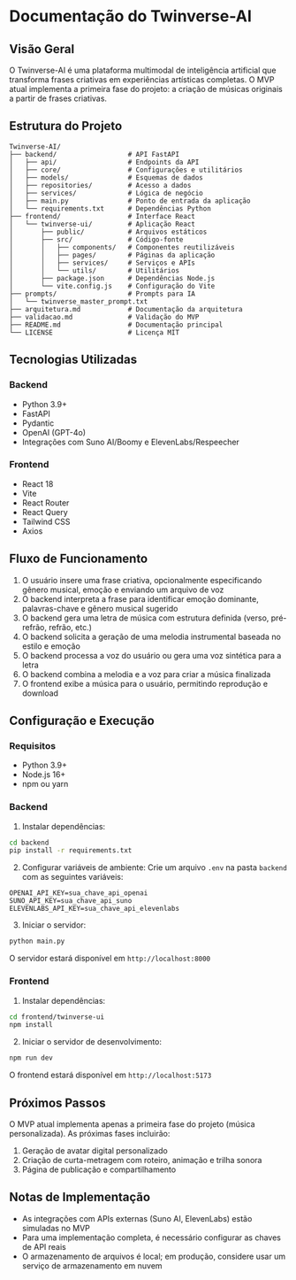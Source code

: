 # Documentação do Twinverse-AI

## Visão Geral

O Twinverse-AI é uma plataforma multimodal de inteligência artificial que transforma frases criativas em experiências artísticas completas. O MVP atual implementa a primeira fase do projeto: a criação de músicas originais a partir de frases criativas.

## Estrutura do Projeto

```
Twinverse-AI/
├── backend/                  # API FastAPI
│   ├── api/                  # Endpoints da API
│   ├── core/                 # Configurações e utilitários
│   ├── models/               # Esquemas de dados
│   ├── repositories/         # Acesso a dados
│   ├── services/             # Lógica de negócio
│   ├── main.py               # Ponto de entrada da aplicação
│   └── requirements.txt      # Dependências Python
├── frontend/                 # Interface React
│   └── twinverse-ui/         # Aplicação React
│       ├── public/           # Arquivos estáticos
│       ├── src/              # Código-fonte
│       │   ├── components/   # Componentes reutilizáveis
│       │   ├── pages/        # Páginas da aplicação
│       │   ├── services/     # Serviços e APIs
│       │   └── utils/        # Utilitários
│       ├── package.json      # Dependências Node.js
│       └── vite.config.js    # Configuração do Vite
├── prompts/                  # Prompts para IA
│   └── twinverse_master_prompt.txt
├── arquitetura.md            # Documentação da arquitetura
├── validacao.md              # Validação do MVP
├── README.md                 # Documentação principal
└── LICENSE                   # Licença MIT
```

## Tecnologias Utilizadas

### Backend
- Python 3.9+
- FastAPI
- Pydantic
- OpenAI (GPT-4o)
- Integrações com Suno AI/Boomy e ElevenLabs/Respeecher

### Frontend
- React 18
- Vite
- React Router
- React Query
- Tailwind CSS
- Axios

## Fluxo de Funcionamento

1. O usuário insere uma frase criativa, opcionalmente especificando gênero musical, emoção e enviando um arquivo de voz
2. O backend interpreta a frase para identificar emoção dominante, palavras-chave e gênero musical sugerido
3. O backend gera uma letra de música com estrutura definida (verso, pré-refrão, refrão, etc.)
4. O backend solicita a geração de uma melodia instrumental baseada no estilo e emoção
5. O backend processa a voz do usuário ou gera uma voz sintética para a letra
6. O backend combina a melodia e a voz para criar a música finalizada
7. O frontend exibe a música para o usuário, permitindo reprodução e download

## Configuração e Execução

### Requisitos
- Python 3.9+
- Node.js 16+
- npm ou yarn

### Backend

1. Instalar dependências:
```bash
cd backend
pip install -r requirements.txt
```

2. Configurar variáveis de ambiente:
Crie um arquivo `.env` na pasta `backend` com as seguintes variáveis:
```
OPENAI_API_KEY=sua_chave_api_openai
SUNO_API_KEY=sua_chave_api_suno
ELEVENLABS_API_KEY=sua_chave_api_elevenlabs
```

3. Iniciar o servidor:
```bash
python main.py
```
O servidor estará disponível em `http://localhost:8000`

### Frontend

1. Instalar dependências:
```bash
cd frontend/twinverse-ui
npm install
```

2. Iniciar o servidor de desenvolvimento:
```bash
npm run dev
```
O frontend estará disponível em `http://localhost:5173`

## Próximos Passos

O MVP atual implementa apenas a primeira fase do projeto (música personalizada). As próximas fases incluirão:

1. Geração de avatar digital personalizado
2. Criação de curta-metragem com roteiro, animação e trilha sonora
3. Página de publicação e compartilhamento

## Notas de Implementação

- As integrações com APIs externas (Suno AI, ElevenLabs) estão simuladas no MVP
- Para uma implementação completa, é necessário configurar as chaves de API reais
- O armazenamento de arquivos é local; em produção, considere usar um serviço de armazenamento em nuvem
